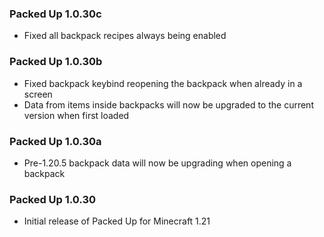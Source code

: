 ### Packed Up 1.0.30c
- Fixed all backpack recipes always being enabled

### Packed Up 1.0.30b
- Fixed backpack keybind reopening the backpack when already in a screen
- Data from items inside backpacks will now be upgraded to the current version when first loaded

### Packed Up 1.0.30a
- Pre-1.20.5 backpack data will now be upgrading when opening a backpack

### Packed Up 1.0.30
- Initial release of Packed Up for Minecraft 1.21
